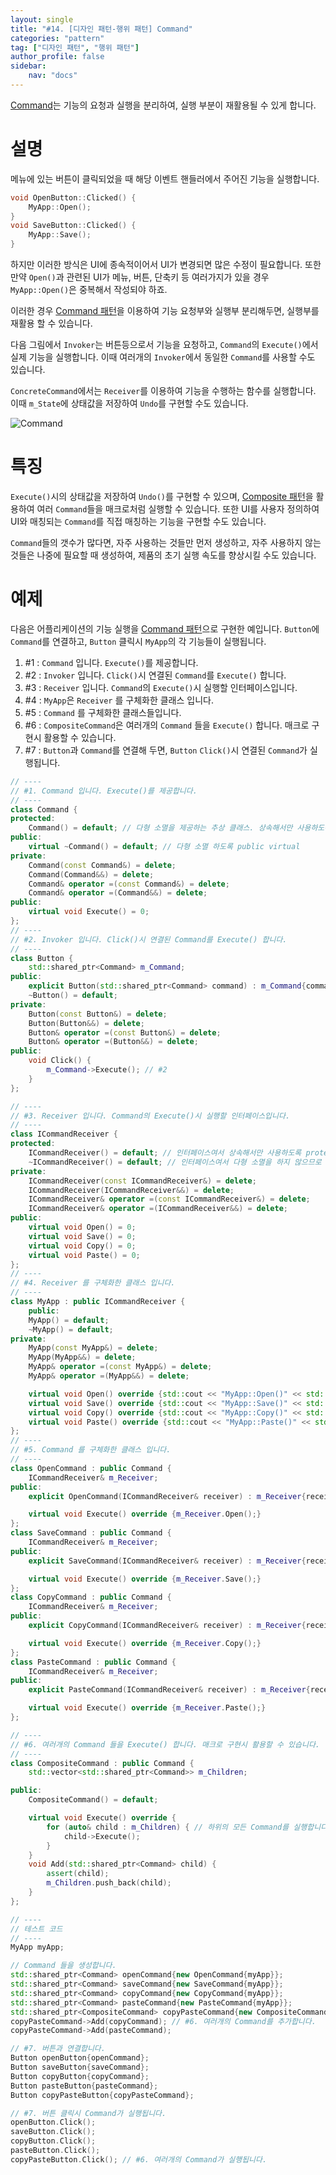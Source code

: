 ```yaml
---
layout: single
title: "#14. [디자인 패턴-행위 패턴] Command"
categories: "pattern"
tag: ["디자인 패턴", "행위 패턴"]
author_profile: false
sidebar: 
    nav: "docs"
---
```


[Command](https://tango1202.github.io/pattern/pattern-command/)는 기능의 요청과 실행을 분리하여, 실행 부분이 재활용될 수 있게 합니다.

# 설명

메뉴에 있는 버튼이 클릭되었을 때 해당 이벤트 핸들러에서 주어진 기능을 실행합니다.

```cpp
void OpenButton::Clicked() {
    MyApp::Open();
}
void SaveButton::Clicked() {
    MyApp::Save();
}
```

하지만 이러한 방식은 UI에 종속적이어서 UI가 변경되면 많은 수정이 필요합니다. 또한 만약 `Open()`과 관련된 UI가 메뉴, 버튼, 단축키 등 여러가지가 있을 경우 `MyApp::Open()`은 중복해서 작성되야 하죠.

이러한 경우 [Command 패턴](https://tango1202.github.io/pattern/pattern-command/)을 이용하여 기능 요청부와 실행부 분리해두면, 실행부를 재활용 할 수 있습니다.

다음 그림에서 `Invoker`는 버튼등으로서 기능을 요청하고, `Command`의 `Execute()`에서 실제 기능을 실행합니다. 이때 여러개의 `Invoker`에서 동일한 `Command`를 사용할 수도 있습니다. 

`ConcreteCommand`에서는 `Receiver`를 이용하여 기능을 수행하는 함수를 실행합니다. 이때 `m_State`에 상태값을 저장하여 `Undo`를 구현할 수도 있습니다.

![Command](https://github.com/tango1202/tango1202.github.io/assets/133472501/3262fd08-c3ac-480d-afb5-7c3f517a012f)

# 특징

`Execute()`시의 상태값을 저장하여 `Undo()`를 구현할 수 있으며, [Composite 패턴](https://tango1202.github.io/pattern/pattern-composite/)을 활용하여 여러 `Command`들을 매크로처럼 실행할 수 있습니다. 또한 UI를 사용자 정의하여 UI와 매칭되는 `Command`를 직접 매칭하는 기능을 구현할 수도 있습니다.

`Command`들의 갯수가 많다면, 자주 사용하는 것들만 먼저 생성하고, 자주 사용하지 않는 것들은 나중에 필요할 때 생성하여, 제품의 초기 실행 속도를 향상시킬 수도 있습니다.

# 예제

다음은 어플리케이션의 기능 실행을 [Command 패턴](?https://tango1202.github.io/pattern/pattern-command/)으로 구현한 예입니다. `Button`에 `Command`를 연결하고, `Button` 클릭시 `MyApp`의 각 기능들이 실행됩니다. 

1. #1 : `Command` 입니다. `Execute()`를 제공합니다.
2. #2 : `Invoker` 입니다. `Click()`시 연결된 `Command`를 `Execute()` 합니다.
3. #3 : `Receiver` 입니다. `Command`의 `Execute()`시 실행할 인터페이스입니다.
4. #4 : `MyApp`은 `Receiver` 를 구체화한 클래스 입니다.
5. #5 : `Command` 를 구체화한 클래스들입니다.
6. #6 : `CompositeCommand`은 여러개의 `Command` 들을 `Execute()` 합니다. 매크로 구현시 활용할 수 있습니다.
7. #7 : `Button`과 `Command`를 연결해 두면, `Button` `Click()`시 연결된 `Command`가 실행됩니다.

```cpp
// ----
// #1. Command 입니다. Execute()를 제공합니다.
// ----
class Command {
protected:
    Command() = default; // 다형 소멸을 제공하는 추상 클래스. 상속해서만 사용하도록 protected
public:
    virtual ~Command() = default; // 다형 소멸 하도록 public virtual   
private:
    Command(const Command&) = delete; 
    Command(Command&&) = delete; 
    Command& operator =(const Command&) = delete; 
    Command& operator =(Command&&) = delete;   
public:
    virtual void Execute() = 0;     
};
// ----
// #2. Invoker 입니다. Click()시 연결된 Command를 Execute() 합니다.
// ----
class Button {
    std::shared_ptr<Command> m_Command;
public:
    explicit Button(std::shared_ptr<Command> command) : m_Command{command} {}
    ~Button() = default;
private:
    Button(const Button&) = delete; 
    Button(Button&&) = delete; 
    Button& operator =(const Button&) = delete; 
    Button& operator =(Button&&) = delete;   
public:
    void Click() {
        m_Command->Execute(); // #2
    }
};

// ----
// #3. Receiver 입니다. Command의 Execute()시 실행할 인터페이스입니다.
// ----
class ICommandReceiver {
protected:
    ICommandReceiver() = default; // 인터페이스여서 상속해서만 사용하도록 protected
    ~ICommandReceiver() = default; // 인터페이스여서 다형 소멸을 하지 않으므로 protected non-virtual
private:
    ICommandReceiver(const ICommandReceiver&) = delete;
    ICommandReceiver(ICommandReceiver&&) = delete;
    ICommandReceiver& operator =(const ICommandReceiver&) = delete;
    ICommandReceiver& operator =(ICommandReceiver&&) = delete;   
public:
    virtual void Open() = 0;
    virtual void Save() = 0;
    virtual void Copy() = 0;
    virtual void Paste() = 0;
};
// ----
// #4. Receiver 를 구체화한 클래스 입니다.
// ----
class MyApp : public ICommandReceiver {
    public:
    MyApp() = default; 
    ~MyApp() = default;
private:
    MyApp(const MyApp&) = delete; 
    MyApp(MyApp&&) = delete; 
    MyApp& operator =(const MyApp&) = delete; 
    MyApp& operator =(MyApp&&) = delete; 

    virtual void Open() override {std::cout << "MyApp::Open()" << std::endl;}
    virtual void Save() override {std::cout << "MyApp::Save()" << std::endl;}
    virtual void Copy() override {std::cout << "MyApp::Copy()" << std::endl;}
    virtual void Paste() override {std::cout << "MyApp::Paste()" << std::endl;}               
};
// ----
// #5. Command 를 구체화한 클래스 입니다.
// ----
class OpenCommand : public Command {
    ICommandReceiver& m_Receiver;
public:
    explicit OpenCommand(ICommandReceiver& receiver) : m_Receiver{receiver} {}

    virtual void Execute() override {m_Receiver.Open();}
};
class SaveCommand : public Command {
    ICommandReceiver& m_Receiver;
public:
    explicit SaveCommand(ICommandReceiver& receiver) : m_Receiver{receiver} {}

    virtual void Execute() override {m_Receiver.Save();}
};
class CopyCommand : public Command {
    ICommandReceiver& m_Receiver;
public:
    explicit CopyCommand(ICommandReceiver& receiver) : m_Receiver{receiver} {}

    virtual void Execute() override {m_Receiver.Copy();}
};
class PasteCommand : public Command {
    ICommandReceiver& m_Receiver;
public:
    explicit PasteCommand(ICommandReceiver& receiver) : m_Receiver{receiver} {}

    virtual void Execute() override {m_Receiver.Paste();}
}; 

// ----
// #6. 여러개의 Command 들을 Execute() 합니다. 매크로 구현시 활용할 수 있습니다.
// ----   
class CompositeCommand : public Command {
    std::vector<std::shared_ptr<Command>> m_Children;    

public:
    CompositeCommand() = default;

    virtual void Execute() override {
        for (auto& child : m_Children) { // 하위의 모든 Command를 실행합니다.
            child->Execute();
        }
    }
    void Add(std::shared_ptr<Command> child) {
        assert(child);
        m_Children.push_back(child);
    }
};

// ----
// 테스트 코드
// ----
MyApp myApp;

// Command 들을 생성합니다.
std::shared_ptr<Command> openCommand{new OpenCommand{myApp}};
std::shared_ptr<Command> saveCommand{new SaveCommand{myApp}};
std::shared_ptr<Command> copyCommand{new CopyCommand{myApp}};
std::shared_ptr<Command> pasteCommand{new PasteCommand{myApp}};
std::shared_ptr<CompositeCommand> copyPasteCommand{new CompositeCommand{}};
copyPasteCommand->Add(copyCommand); // #6. 여러개의 Command를 추가합니다.
copyPasteCommand->Add(pasteCommand);   

// #7. 버튼과 연결합니다.
Button openButton{openCommand};
Button saveButton{saveCommand};
Button copyButton{copyCommand};
Button pasteButton{pasteCommand};
Button copyPasteButton{copyPasteCommand};

// #7. 버튼 클릭시 Command가 실행됩니다.
openButton.Click();
saveButton.Click();
copyButton.Click();
pasteButton.Click();
copyPasteButton.Click(); // #6. 여러개의 Command가 실행됩니다.
```